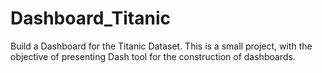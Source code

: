 # Dashboard_Titanic
Build a Dashboard for the Titanic Dataset.
This is a small project, with the objective of presenting Dash tool for the construction of dashboards.
